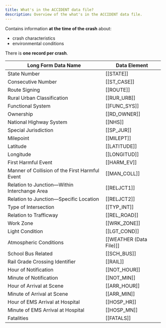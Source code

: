 ```yaml
---
title: What's in the ACCIDENT data file?
description: Overview of the what's in the ACCIDENT data file.
---
```

Contains information **at the time of the crash** about:

- crash characteristics 
- environmental conditions 

There is **one record per crash**.

| Long Form Data Name                            | Data Element            |
| ---------------------------------------------- | ----------------------- |
| State Number                                   | [[STATE]]               |
| Consecutive Number                             | [[ST_CASE]]             |
| Route Signing                                  | [[ROUTE]]               |
| Rural Urban Classification                     | [[RUR_URB]]             |
| Functional System                              | [[FUNC_SYS]]            |
| Ownership                                      | [[RD_OWNER]]            |
| National Highway System                        | [[NHS]]                 |
| Special Jurisdiction                           | [[SP_JUR]]              |
| Milepoint                                      | [[MILEPT]]              |
| Latitude                                       | [[LATITUDE]]            |
| Longitude                                      | [[LONGITUD]]            |
| First Harmful Event                            | [[HARM_EV]]             |
| Manner of Collision of the First Harmful Event | [[MAN_COLL]]            |
| Relation to Junction—Within Interchange Area   | [[RELJCT1]]             |
| Relation to Junction—Specific Location         | [[RELJCT2]]             |
| Type of Intersection                           | [[TYP_INT]]             |
| Relation to Trafficway                         | [[REL_ROAD]]            |
| Work Zone                                      | [[WRK_ZONE]]            |
| Light Condition                                | [[LGT_COND]]            |
| Atmospheric Conditions                         | [[WEATHER (Data File)]] |
| School Bus Related                             | [[SCH_BUS]]             |
| Rail Grade Crossing Identifier                 | [[RAIL]]                |
| Hour of Notification                           | [[NOT_HOUR]]            |
| Minute of Notification                         | [[NOT_MIN]]             |
| Hour of Arrival at Scene                       | [[ARR_HOUR]]            |
| Minute of Arrival at Scene                     | [[ARR_MIN]]             |
| Hour of EMS Arrival at Hospital                | [[HOSP_HR]]             |
| Minute of EMS Arrival at Hospital              | [[HOSP_MN]]             |
| Fatalities                                     | [[FATALS]]              |

